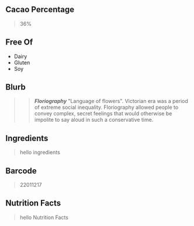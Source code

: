 ## Cacao Percentage
> 36%

## Free Of
- Dairy
- Gluten
- Soy

## Blurb
> > ***Floriography*** "Language of flowers".
> Victorian era was a period of extreme social inequality. Floriography allowed people to convey complex, secret feelings that would otherwise be impolite to say aloud in such a conservative time.

## Ingredients
> hello ingredients

## Barcode
> 22011217

## Nutrition Facts
> hello Nutrition Facts
